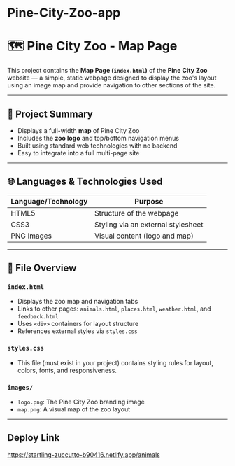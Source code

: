 # Pine-City-Zoo-app
# 🗺️ Pine City Zoo - Map Page

This project contains the **Map Page (`index.html`)** of the **Pine City Zoo** website — a simple, static webpage designed to display the zoo's layout using an image map and provide navigation to other sections of the site.

---

## 📌 Project Summary

- Displays a full-width **map** of Pine City Zoo
- Includes the **zoo logo** and top/bottom navigation menus
- Built using standard web technologies with no backend
- Easy to integrate into a full multi-page site

---

## 🌐 Languages & Technologies Used

| Language/Technology | Purpose                             |
|---------------------|-------------------------------------|
| HTML5               | Structure of the webpage            |
| CSS3                | Styling via an external stylesheet  |
| PNG Images          | Visual content (logo and map)       |

---

## 🧾 File Overview

### `index.html`
- Displays the zoo map and navigation tabs
- Links to other pages: `animals.html`, `places.html`, `weather.html`, and `feedback.html`
- Uses `<div>` containers for layout structure
- References external styles via `styles.css`

### `styles.css`
- This file (must exist in your project) contains styling rules for layout, colors, fonts, and responsiveness.

### `images/`
- `logo.png`: The Pine City Zoo branding image
- `map.png`: A visual map of the zoo layout

---

## Deploy Link
https://startling-zuccutto-b90416.netlify.app/animals



